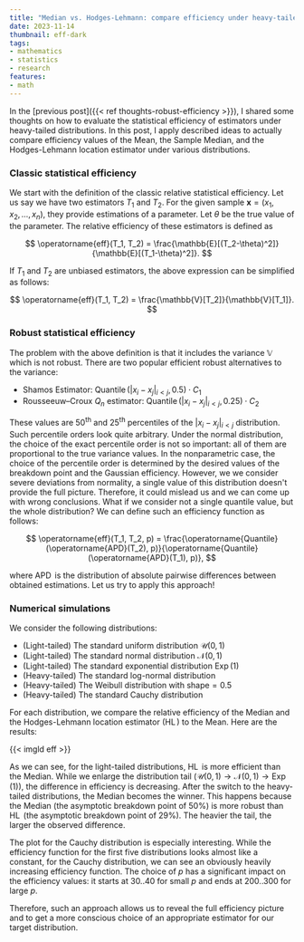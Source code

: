 ```yaml
---
title: "Median vs. Hodges-Lehmann: compare efficiency under heavy-tailedness"
date: 2023-11-14
thumbnail: eff-dark
tags:
- mathematics
- statistics
- research
features:
- math
---
```


In the [previous post]({{< ref thoughts-robust-efficiency >}}),
  I shared some thoughts on how to evaluate the statistical efficiency of estimators under heavy-tailed distributions.
In this post, I apply described ideas to actually compare efficiency values of
  the Mean, the Sample Median, and the Hodges-Lehmann location estimator
  under various distributions.

<!--more-->

### Classic statistical efficiency

We start with the definition of the classic relative statistical efficiency.
Let us say we have two estimators $T_1$ and $T_2$.
For the given sample $\mathbf{x} = (x_1, x_2, \ldots, x_n)$, they provide estimations of a parameter.
Let $\theta$ be the true value of the parameter.
The relative efficiency of these estimators is defined as

$$
\operatorname{eff}(T_1, T_2) = \frac{\mathbb{E}[(T_2-\theta)^2]}{\mathbb{E}[(T_1-\theta)^2]}.
$$

If $T_1$ and $T_2$ are unbiased estimators, the above expression can be simplified as follows:

$$
\operatorname{eff}(T_1, T_2) = \frac{\mathbb{V}[T_2]}{\mathbb{V}[T_1]}.
$$

### Robust statistical efficiency

The problem with the above definition is that it includes the variance $\mathbb{V}$ which is not robust.
There are two popular efficient robust alternatives to the variance:

* Shamos Estimator: $\operatorname{Quantile}(|x_i-x_j|_{i < j}, 0.5) \cdot C_1$
* Rousseeuw–Croux $Q_n$ estimator: $\operatorname{Quantile}(|x_i-x_j|_{i < j}, 0.25) \cdot C_2$

These values are $50^\textrm{th}$ and $25^\textrm{th}$ percentiles of the $|x_i-x_j|_{i < j}$ distribution.
Such percentile orders look quite arbitrary.
Under the normal distribution, the choice of the exact percentile order is not so important:
  all of them are proportional to the true variance values.
In the nonparametric case, the choice of the percentile order is determined
  by the desired values of the breakdown point and the Gaussian efficiency.
However, we we consider severe deviations from normality,
  a single value of this distribution doesn't provide the full picture.
Therefore, it could mislead us and we can come up with wrong conclusions.
What if we consider not a single quantile value, but the whole distribution?
We can define such an efficiency function as follows:

$$
\operatorname{eff}(T_1, T_2, p) =
  \frac{\operatorname{Quantile}(\operatorname{APD}(T_2), p)}{\operatorname{Quantile}(\operatorname{APD}(T_1), p)},
$$

where $\operatorname{APD}$ is the distribution of absolute pairwise differences between obtained estimations.
Let us try to apply this approach!

### Numerical simulations

We consider the following distributions:

* (Light-tailed) The standard uniform distribution $\mathcal{U}(0, 1)$
* (Light-tailed) The standard normal distribution $\mathcal{N}(0, 1)$
* (Light-tailed) The standard exponential distribution $\operatorname{Exp}(1)$
* (Heavy-tailed) The standard log-normal distribution
* (Heavy-tailed) The Weibull distribution with $\textrm{shape} = 0.5$
* (Heavy-tailed) The standard Cauchy distribution

For each distribution,
  we compare the relative efficiency of the Median and the Hodges-Lehmann location estimator ($\operatorname{HL}$)
  to the Mean.
Here are the results:

{{< imgld eff >}}

As we can see, for the light-tailed distributions, $\operatorname{HL}$ is more efficient than the Median.
While we enlarge the distribution tail $\left(\mathcal{U}(0, 1) \to \mathcal{N}(0, 1) \to \operatorname{Exp}(1)\right)$,
  the difference in efficiency is decreasing.
After the switch to the heavy-tailed distributions, the Median becomes the winner.
This happens because the Median (the asymptotic breakdown point of $50\%$) is more robust than
  $\operatorname{HL}$ (the asymptotic breakdown point of $29\%$).
The heavier the tail, the larger the observed difference.

The plot for the Cauchy distribution is especially interesting.
While the efficiency function for the first five distributions looks almost like a constant,
  for the Cauchy distribution, we can see an obviously heavily increasing efficiency function.
The choice of $p$ has a significant impact on the efficiency values:
  it starts at $30..40$ for small $p$ and ends at $200..300$ for large $p$.

Therefore, such an approach allows us to reveal the full efficiency picture and
  to get a more conscious choice of an appropriate estimator for our target distribution.
